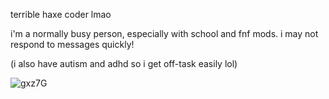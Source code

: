 terrible haxe coder lmao

i'm a normally busy person, especially with school and fnf mods. i may not respond to messages quickly!

(i also have autism and adhd so i get off-task easily lol)

![gxz7G](https://github.com/maplesyruppppppp/maplesyruppppppp/assets/123270096/6f75870d-ebc7-4591-ab6d-0ea2e5bbf077)
